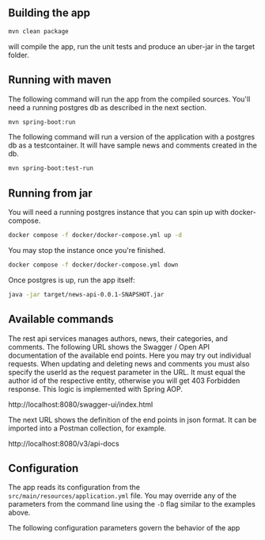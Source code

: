 ## Building the app

```bash
mvn clean package
```
will compile the app, run the unit tests and produce an uber-jar in the target folder.

## Running with maven

The following command will run the app from the compiled sources.
You'll need a running postgres db as described in the next section.
```bash
mvn spring-boot:run
```

The following command will run a version of the application with a postgres db as a testcontainer.
It will have sample news and comments created in the db.
```bash
mvn spring-boot:test-run
```

## Running from jar
You will need a running postgres instance that you can spin up with docker-compose.

```bash
docker compose -f docker/docker-compose.yml up -d
```

You may stop the instance once you're finished.
```bash
docker compose -f docker/docker-compose.yml down
```

Once postgres is up, run the app itself:

```bash
java -jar target/news-api-0.0.1-SNAPSHOT.jar
```

## Available commands

The rest api services manages authors, news, their categories, and comments.
The following URL shows the Swagger / Open API documentation of the available end points. Here you may try out
individual requests. When updating and deleting news and comments you must also specify the userId as the request
parameter in the URL. It must equal the author id of the respective entity, otherwise you will get 403 Forbidden
response. This logic is implemented with Spring AOP.

http://localhost:8080/swagger-ui/index.html

The next URL shows the definition of the end points in json format. It can be imported into a Postman collection,
for example.

http://localhost:8080/v3/api-docs


## Configuration

The app reads its configuration from the `src/main/resources/application.yml` file.
You may override any of the parameters from the command line using the `-D` flag similar to the examples above.

The following configuration parameters govern the behavior of the app
